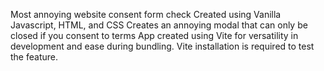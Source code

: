 Most annoying website consent form check
Created using Vanilla Javascript, HTML, and CSS
Creates an annoying modal that can only be closed if you consent to terms
App created using Vite for versatility in development and ease during bundling.
Vite installation is required to test the feature.
